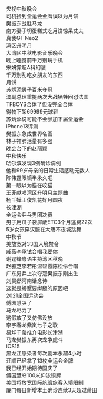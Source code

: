 央视中秋晚会  
司机捡到全运会金牌误以为月饼  
樊振东战胜马龙  
南方妻子切蛋糕式吃月饼惊呆丈夫  
真我GT Neo2  
湾区升明月  
大湾区中秋电影音乐晚会  
晚上睡觉前千万别玩手机  
宋妍霏超A科幻装  
千万别乱吃女朋友的东西  
月饼  
苏炳添男子百米夺冠  
澳副总理重提两次大战牺牲回怼法国  
TFBOYS合体了但没完全合体  
得物下架69999元球鞋  
苏炳添说可能不会参加下届全运会  
iPhone13评测  
樊振东急成世界名画  
林子祥肺活量有多强  
晚会台下的赵丽颖  
中秋快乐  
哈尔滨发现3例确诊病例  
他和99岁母亲的日常生活感动无数人  
陈伟霆眼镜半永久吧  
第一眼以为猫在咬猫  
王菲献唱湾区升明月主题曲  
杨千嬅王俊凯花好月圆夜  
长津湖  
全运会乒乓男团决赛  
男子用瓜子袋屏蔽ETC3个月逃费22次  
5岁女孩穿汉服在大唐不夜城跳舞  
中秋节  
美放宽对33国入境禁令  
戚薇李承铉合唱我要你  
谢霆锋粤语主持湾区秋晚  
赵雅芝李若彤温碧霞陈松伶合唱  
广东男乒上次夺冠樊振东刚出生  
刘昊然河南话念诗  
这就是螃蟹要绑腿的原因吧  
2021全国运动会  
傅园慧哭了  
马龙尽力了  
这假放了又仿佛没放  
李宇春龙紫岚七子之歌  
易烊千玺推介电影长津湖  
马龙樊振东再次龙争虎斗  
iOS15  
黑龙江感染者每次剧本杀超4小时  
汪顺已经拿了13枚全运会金牌  
我已经开始期待国庆了  
傅园慧夺100米仰泳铜牌  
美国将放宽国际航班旅客入境限制  
厦门每日新增本土确诊连续3天超过莆田  

